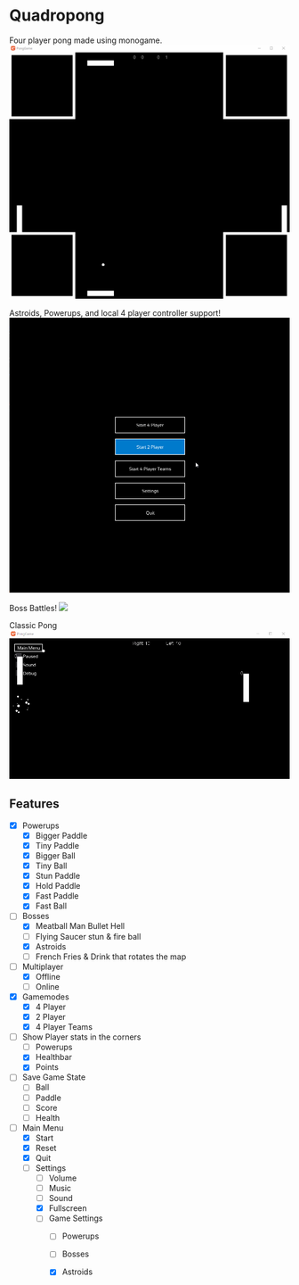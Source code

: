 # Quadropong

Four player pong made using monogame.
![](Assets/pong.gif)

Astroids, Powerups, and local 4 player controller support!
![](Assets/pong2.gif)

Boss Battles!
![](Assets/pong3.gif)

Classic Pong
![](Assets/pong4.gif)
## Features

- [x] Powerups
  - [x] Bigger Paddle
  - [x] Tiny Paddle
  - [x] Bigger Ball
  - [x] Tiny Ball
  - [x] Stun Paddle
  - [x] Hold Paddle
  - [x] Fast Paddle
  - [x] Fast Ball
- [ ] Bosses
  - [x] Meatball Man Bullet Hell
  - [ ] Flying Saucer stun & fire ball
  - [x] Astroids
  - [ ] French Fries & Drink that rotates the map
- [ ] Multiplayer
  - [x] Offline
  - [ ] Online
- [x] Gamemodes
  - [x] 4 Player
  - [x] 2 Player
  - [x] 4 Player Teams
- [ ] Show Player stats in the corners
  - [ ] Powerups
  - [x] Healthbar
  - [x] Points
- [ ] Save Game State
  - [ ] Ball
  - [ ] Paddle
  - [ ] Score
  - [ ] Health
- [ ] Main Menu
  - [x] Start
  - [x] Reset
  - [x] Quit
  - [ ] Settings
    - [ ] Volume
    - [ ] Music
    - [ ] Sound
    - [x] Fullscreen
    - [ ] Game Settings
      - [ ] Powerups
      - [ ] Bosses
      - [x] Astroids
        
